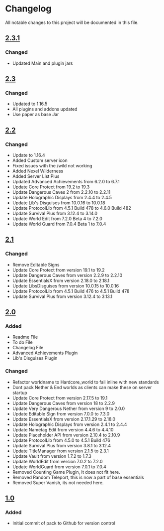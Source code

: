 # Changelog
All notable changes to this project will be documented in this file.

## [2.3.1]

### Changed
- Updated Main and plugin jars

## [2.3]

### Changed
- Updated to 1.16.5
- All plugins and addons updated
- Use paper as base Jar

## [2.2]

### Changed
- Update to 1.16.4
- Added Custom server icon
- Fixed issues with the /wild not working 
- Added Nexel Wilderness
- Added Server List Plus
- Updated Advanced Achievements from 6.2.0 to 6.7.1
- Update Core Protect from 19.2 to 19.3
- Update Dangerous Caves 2 from 2.2.10 to 2.2.11 
- Update Holographic Displays from 2.4.4 to 2.4.5
- Update Lib's Disguises from 10.0.16 to 10.0.18
- Update ProtocolLib from 4.5.1 Build 478 to 4.6.0 Build 482
- Update Survival Plus from 3.12.4 to 3.14.0
- Update World Edit from 7.2.0 Beta 4 to 7.2.0
- Update World Guard from 7.0.4 Beta 1 to 7.0.4

## [2.1]

### Changed
- Remove Editable Signs
- Update Core Protect from version 19.1 to 19.2
- Update Dangerous Caves from version 2.2.9 to 2.2.10
- Update EssentialsX from version 2.18.0 to 2.18.1
- Update LibsDisguises from version 10.0.15 to 10.0.16
- Update ProtocolLib from 4.5.1 Build 476 to 4.5.1 Build 478
- Update Survival Plus from version 3.12.4 to 3.13.1

## [2.0]

### Added
- Readme File
- To do File
- Changelog File
- Advanced Achievements Plugin
- Lib's Disguises Plugin

### Changed
- Refactor worldname to Hardcore_world to fall inline with new standards
- Dont pack Nether & End worlds as clients can make these on server startup
- Update Core Protect from version 2.17.5 to 19.1
- Update Dangerous Caves from version 18 to 2.2.9
- Update Very Dangerous Nether from version 9 to 2.0.0 
- Update Editable Sign from version 7.0.0 to 7.3.0
- Update EssentialsX from version 2.17.1.29 to 2.18.0
- Update Holographic Displays from version 2.4.1 to 2.4.4
- Update Nametag Edit from version 4.4.6 to 4.4.10
- Update Placeholder API from version 2.10.4 to 2.10.9
- Update ProtocolLib from 4.5.0 to 4.5.1 Build 476
- Update Survival Plus from version 3.8.1 to 3.12.4
- Update TitleManager from version 2.1.5 to 2.3.1
- Update Vault from version 1.7.2 to 1.7.3
- Update WorldEdit from version 7.0.2 to 7.2.0
- Update WorldGuard from version 7.0.1 to 7.0.4
- Removed Counting Game Plugin, It does not fit here.
- Removed Random Teleport, this is now a part of base essentials
- Removed Super Vanish, its not needed here. 

## [1.0]

### Added
- Initial commit of pack to Github for version control

[2.3.1]: https://github.com/apexhosting/Hardcore/releases/tag/2.3.1
[2.3]: https://github.com/apexhosting/Hardcore/releases/tag/2.3
[2.2]: https://github.com/apexhosting/Hardcore/releases/tag/2.2
[2.1]: https://github.com/apexhosting/Hardcore/releases/tag/2.1
[2.0]: https://github.com/apexhosting/Hardcore/releases/tag/2.0
[1.0]: https://github.com/apexhosting/Hardcore/releases/tag/1.0